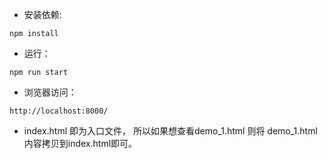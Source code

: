 * 安装依赖:
```
npm install
```

* 运行：
```
npm run start
```

* 浏览器访问：
```
http://localhost:8000/
```

* index.html 即为入口文件， 所以如果想查看demo_1.html 则将 demo_1.html 内容拷贝到index.html即可。
